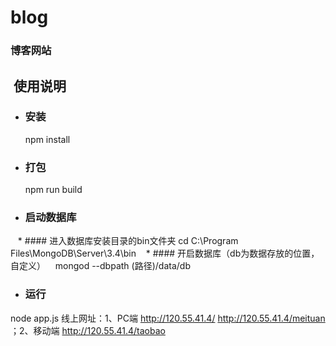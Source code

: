 # blog
### 博客网站
##  使用说明
* ### 安装
  npm install
* ### 打包
  npm run build
* ### 启动数据库
    * ####  进入数据库安装目录的bin文件夹
    cd C:\Program Files\MongoDB\Server\3.4\bin
    * ####  开启数据库（db为数据存放的位置，自定义）
    mongod --dbpath (路径)/data/db
* ### 运行
node app.js
线上网址：1、PC端  http://120.55.41.4/  http://120.55.41.4/meituan  ；2、移动端  http://120.55.41.4/taobao
